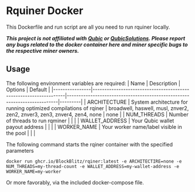 # Rquiner Docker

This Dockerfile and run script are all you need to run rquiner locally.

***This project is not affiliated with [Qubic](http://discord.gg/qubic) or [QubicSolutions](https://qubic.solutions/). Please report any bugs related to the docker container here and miner specific bugs to the respective miner owners.***

## Usage

The following environment variables are required:
| Name           | Description                                                      | Options                                                                  | Default |
|----------------|------------------------------------------------------------------|--------------------------------------------------------------------------|---------|
| ARCHITECTURE   | System architecture for running optimized compilations of rqiner | broadwell, haswell, musl, znver2, zen2, znver3, zen3, znver4, zen4, none | none    |
| NUM_THREADS    | Number of threads to run rqminer                                 |                                                                          |         |
| WALLET_ADDRESS | Your Qubic wallet payout address                                 |                                                                          |         |
| WORKER_NAME    | Your worker name/label visible in the pool                       |                                                                          |         | 

The following command starts the rqiner container with the specified parameters

`docker run ghcr.io/BlockBlitz/rqiner:latest -e ARCHITECTIRE=none -e NUM_THREADS=my-thread-count -e WALLET_ADDRESS=my-wallet-address -e WORKER_NAME=my-worker`

Or more favorably, via the included docker-compose file.
